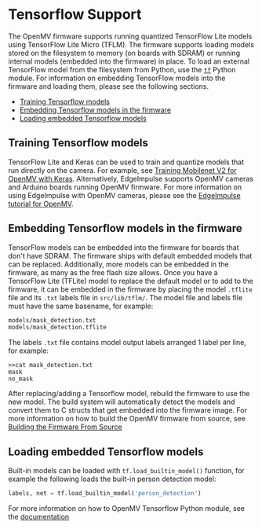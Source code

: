 # Tensorflow Support
The OpenMV firmware supports running quantized TensorFlow Lite models using TensorFlow Lite Micro (TFLM). The firmware supports loading models stored on the filesystem to memory (on boards with SDRAM) or running internal models (embedded into the firmware) in place. To load an external TensorFlow model from the filesystem from Python, use the [`tf`](https://docs.openmv.io/library/omv.tf.html) Python module. For information on embedding TensorFlow models into the firmware and loading them, please see the following sections.
  - [Training Tensorflow models](#training-tensorflow-models)
  - [Embedding Tensorflow models in the firmware](#embedding-tensorflow-models-in-the-firmware)
  - [Loading embedded Tensorflow models](#loading-embedded-tensorflow-models)

## Training Tensorflow models
TensorFlow Lite and Keras can be used to train and quantize models that run directly on the camera. For example, see [Training Mobilenet V2 for OpenMV with Keras](https://github.com/SingTown/openmv_tensorflow_training_scripts/blob/main/openmv_mobilenet_v2.ipynb). Alternatively, EdgeImpulse supports OpenMV cameras and Arduino boards running OpenMV firmware. For more information on using EdgeImpulse with OpenMV cameras, please see the [EdgeImpulse tutorial for OpenMV](https://docs.edgeimpulse.com/docs/openmv-cam-h7-plus).

## Embedding Tensorflow models in the firmware
TensorFlow models can be embedded into the firmware for boards that don't have SDRAM. The firmware ships with default embedded models that can be replaced. Additionally, more models can be embedded in the firmware, as many as the free flash size allows. Once you have a TensorFlow Lite (TFLite) model to replace the default model or to add to the firmware, it can be embedded in the firmware by placing the model `.tflite` file and its `.txt` labels file in `src/lib/tflm/`. The model file and labels file must have the same basename, for example:

```bash
models/mask_detection.txt
models/mask_detection.tflite
```

The labels `.txt` file contains model output labels arranged 1 label per line, for example:
```
>>cat mask_detection.txt 
mask
no_mask
```

After replacing/adding a Tensorflow model, rebuild the firmware to use the new model. The build system will automatically detect the models and convert them to C structs that get embedded into the firmware image. For more information on how to build the OpenMV firmware from source, see [Building the Firmware From Source](https://github.com/openmv/openmv/blob/master/src/README.md)

## Loading embedded Tensorflow models

Built-in models can be loaded with `tf.load_builtin_model()` function, for example the following loads the built-in person detection model:
```Python
labels, net = tf.load_builtin_model('person_detection')
```

For more information on how to OpenMV Tensorflow Python module, see the [documentation](https://docs.openmv.io/library/omv.tf.html)
